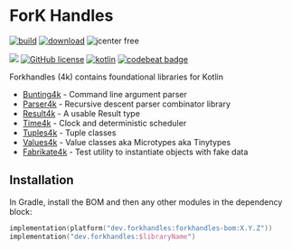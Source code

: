 # ForK Handles

<a href="https://github.com/fork-handles/forkhandles/actions?query=workflow%3A.github%2Fworkflows%2Fbuild.yaml"><img alt="build" src="https://github.com/fork-handles/forkhandles/workflows/.github/workflows/build.yaml/badge.svg"></a>
<a href="https://mvnrepository.com/artifact/dev.forkhandles"><img alt="download" src="https://img.shields.io/maven-central/v/dev.forkhandles/forkhandles-bom"></a>
<img alt="jcenter free" src="https://img.shields.io/badge/JCenter%20free-%3E1.8.4.1-success">

<a href="https://codecov.io/gh/fork-handles/forkhandles"><img src="https://codecov.io/gh/fork-handles/forkhandles/branch/trunk/graph/badge.svg"/></a>
<a href="http//www.apache.org/licenses/LICENSE-2.0"><img alt="GitHub license" src="https://img.shields.io/badge/license-Apache%20License%202.0-blue.svg?style=flat"></a>
<a href="http://kotlinlang.org"><img alt="kotlin" src="https://img.shields.io/badge/kotlin-1.4-blue.svg"></a>
<a href="https://codebeat.co/projects/github-com-fork-handles-forkhandles-trunk"><img alt="codebeat badge" src="https://codebeat.co/badges/5b369ed4-af27-46f4-ad9c-a307d900617e"></a>

Forkhandles (4k) contains foundational libraries for Kotlin
- [Bunting4k](bunting4k) - Command line argument parser
- [Parser4k](parser4k)  - Recursive descent parser combinator library
- [Result4k](result4k) - A usable Result type
- [Time4k](time4k) - Clock and deterministic scheduler
- [Tuples4k](tuples4k) - Tuple classes
- [Values4k](values4k) - Value classes aka Microtypes aka Tinytypes
- [Fabrikate4k](fabrikate4k) - Test utility to instantiate objects with fake data

## Installation
In Gradle, install the BOM and then any other modules in the dependency block: 

```kotlin
implementation(platform("dev.forkhandles:forkhandles-bom:X.Y.Z"))
implementation("dev.forkhandles:$libraryName")
```
